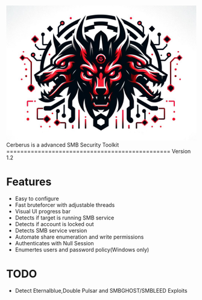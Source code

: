 <img src="https://github.com/darkseid-security/Cerberus/blob/main/Screenshots/cerberus.jpg">
Cerberus is a advanced SMB Security Toolkit
===============================================
Version 1.2

Features
=================
- Easy to configure
- Fast bruteforcer with adjustable threads
- Visual UI progress bar
- Detects if target is running SMB service
- Detects if account is locked out
- Detects SMB service version
- Automate share enumeration and write permissions
- Authenticates with Null Session
- Enumertes users and password policy(Windows only)

TODO
=============
- Detect Eternalblue,Double Pulsar and SMBGHOST/SMBLEED Exploits
